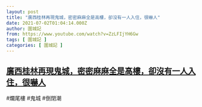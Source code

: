 ```yaml
---
layout: post
title: "廣西桂林再現鬼城，密密麻麻全是高樓，卻沒有一人入住，很嚇人"
date: 2021-07-02T01:04:14.000Z
author: 圍城記
from: https://www.youtube.com/watch?v=ZzLFIjYH6Gw
tags: [ 圍城記 ]
categories: [ 圍城記 ]
---
```

<!--1625187854000-->
[廣西桂林再現鬼城，密密麻麻全是高樓，卻沒有一人入住，很嚇人](https://www.youtube.com/watch?v=ZzLFIjYH6Gw)
------

<div>
#爛尾樓 #鬼城 #倒閉潮
</div>
